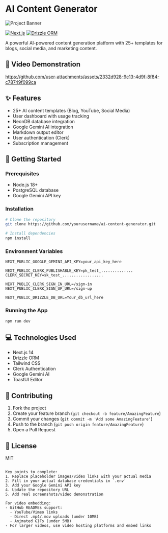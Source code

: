 # AI Content Generator

![Project Banner](https://github.com/mohitkothari-dev/MediaFiles/blob/main/AI_Content_generator.png?raw=true) <!-- Replace with your screenshot/video thumbnail -->

[![Next.js](https://img.shields.io/badge/Next.js-14.2.4-000000?style=flat&logo=next.js)](https://nextjs.org/)
[![Drizzle ORM](https://img.shields.io/badge/Drizzle%20ORM-0.31.2-blue)](https://orm.drizzle.team/)

A powerful AI-powered content generation platform with 25+ templates for blogs, social media, and marketing content.

## 🎥 Video Demonstration

https://github.com/user-attachments/assets/2332d928-9c13-4d9f-8f84-c78749f099ca

## ✨ Features
- 25+ AI content templates (Blog, YouTube, Social Media)
- User dashboard with usage tracking
- NeonDB database integration
- Google Gemini AI integration
- Markdown output editor
- User authentication (Clerk)
- Subscription management

## 🚀 Getting Started

### Prerequisites
- Node.js 18+
- PostgreSQL database
- Google Gemini API key

### Installation
```bash
# Clone the repository
git clone https://github.com/yourusername/ai-content-generator.git

# Install dependencies
npm install
```

### Environment Variables
```env:.env
NEXT_PUBLIC_GOOGLE_GEMINI_API_KEY=your_api_key_here

NEXT_PUBLIC_CLERK_PUBLISHABLE_KEY=pk_test_..............
CLERK_SECRET_KEY=sk_test_..................

NEXT_PUBLIC_CLERK_SIGN_IN_URL=/sign-in
NEXT_PUBLIC_CLERK_SIGN_UP_URL=/sign-up

NEXT_PUBLIC_DRIZZLE_DB_URL=Your_db_url_here
```

### Running the App
```bash
npm run dev
```

## 💻 Technologies Used
- Next.js 14
- Drizzle ORM
- Tailwind CSS
- Clerk Authentication
- Google Gemini AI
- ToastUI Editor

## 🤝 Contributing
1. Fork the project
2. Create your feature branch (`git checkout -b feature/AmazingFeature`)
3. Commit your changes (`git commit -m 'Add some AmazingFeature'`)
4. Push to the branch (`git push origin feature/AmazingFeature`)
5. Open a Pull Request

## 📄 License
MIT
```

Key points to complete:
1. Replace placeholder images/video links with your actual media
2. Fill in your actual database credentials in `.env`
3. Add your Google Gemini API key
4. Update the repository URL
5. Add real screenshots/video demonstration

For video embedding:
- GitHub READMEs support:
  - YouTube/Vimeo links
  - Direct .mp4/.mov uploads (under 10MB)
  - Animated GIFs (under 5MB)
- For larger videos, use video hosting platforms and embed links
        
